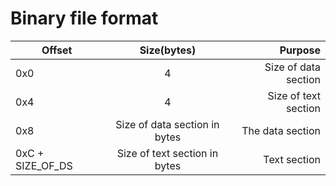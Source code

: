 Binary file format
==================

| Offset | Size(bytes) | Purpose |
| ------ |:-----------:| ----------------:|
|  0x0               |      4                        | Size of data section |
|  0x4               |      4                        | Size of text section |
|  0x8               | Size of data section in bytes | The data section     |
|  0xC + SIZE_OF_DS  | Size of text section in bytes | Text section         |
